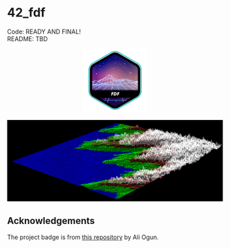 # 42_fdf

Code: READY AND FINAL!      
README: TBD

<p align="center">
    <img src="https://raw.githubusercontent.com/alx-sch/42_fdf/main/.assets/fdfe.png" alt="pipex_badge.png" />
</p>

![Screenshot from 2024-04-24 21-15-30](https://raw.githubusercontent.com/alx-sch/42_fdf/main/.assets/fdf_example.png)

## Acknowledgements
The project badge is from [this repository](https://github.com/ayogun/42-project-badges) by Ali Ogun.

